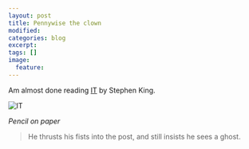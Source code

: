 ```yaml
---
layout: post
title: Pennywise the clown
modified:
categories: blog
excerpt:
tags: []
image:
  feature:
---
```

Am almost done reading [IT](http://en.wikipedia.org/wiki/It_%28novel%29) by Stephen King.

![IT](http://sentimentalminions.files.wordpress.com/2008/01/it.gif)

_Pencil on paper_
<blockquote>He thrusts his fists into the post, and still insists he sees a ghost.</blockquote>
